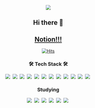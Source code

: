 <div align="center">
 <img src="https://capsule-render.vercel.app/api?type=Waving&color=30:,100:a82da8&height=250&section=header&text=Top-hoon&descSize=15&descAlignY=65&fontSize=70&fontColor=FFF" />
  
## Hi there 👋
## [Notion!!!](https://cotton-moon-593.notion.site/05d8b299f7f648eeb6f97d3fbdb24871)
 

[![Hits](https://hits.seeyoufarm.com/api/count/incr/badge.svg?url=https%3A%2F%2Fgithub.com%2Ftop-hoon&count_bg=%23B81D1D&title_bg=%23555555&icon_color=%2309C234&edge_flat=false)](https://hits.seeyoufarm.com)
  
<!--
**top-hoon/top-hoon** is a ✨ _special_ ✨ repository because its `README.md` (this file) appears on your GitHub profile.

Here are some ideas to get you started:

- 🔭 I’m currently working on ...
- 🌱 I’m currently learning ...
- 👯 I’m looking to collaborate on ...
- 🤔 I’m looking for help with ...
- 💬 Ask me about ...
- 📫 How to reach me: ...
- 😄 Pronouns: ...
- ⚡ Fun fact: ...
-->

<h3 align="center"><b>🛠 Tech Stack 🛠</b></h3> 
<img src="https://img.shields.io/badge/JAVA-007396?style=for-the-badge&logo=java&logoColor=white">&nbsp
<img src="https://img.shields.io/badge/Node.js-339933?style=for-the-badge&logo=Node.js&logoColor=white"/>&nbsp
<img src="https://img.shields.io/badge/Spring-6DB33F?style=for-the-badge&logo=Spring&logoColor=white">&nbsp
<img src="https://img.shields.io/badge/oracle-F80000?style=for-the-badge&logo=oracle&logoColor=white">&nbsp
<img src="https://img.shields.io/badge/maria-003545?style=for-the-badge&logo=mariaDB&logoColor=white">&nbsp
<img src="https://img.shields.io/badge/mysql-4479A1?style=for-the-badge&logo=mysql&logoColor=white">&nbsp
<img src="https://img.shields.io/badge/Mongo-47A248?style=for-the-badge&logo=MongoDB&logoColor=white"/>&nbsp
<img src="https://img.shields.io/badge/javascript-F7DF1E?style=for-the-badge&logo=javascript&logoColor=black">&nbsp
<img src="https://img.shields.io/badge/html-E34F26?style=for-the-badge&logo=html5&logoColor=white">&nbsp
<img src="https://img.shields.io/badge/css-1572B6?style=for-the-badge&logo=css3&logoColor=white">&nbsp
<img src="https://img.shields.io/badge/github-181717?style=for-the-badge&logo=github&logoColor=white">&nbsp
<img src="https://img.shields.io/badge/Postman-FF6C37?style=for-the-badge&logo=Postman&logoColor=black">&nbsp

 
<h3 align="center"><b> Studying </b></h3>
<img src="https://img.shields.io/badge/AWS-232F3E?style=for-the-badge&logo=Amazon AWS&logoColor=black">&nbsp
<img src="https://img.shields.io/badge/React-61DAFB?style=for-the-badge&logo=React&logoColor=black">&nbsp
<img src="https://img.shields.io/badge/Express-000000?style=for-the-badge&logo=Express&logoColor=white">&nbsp
<img src="https://img.shields.io/badge/NGINX-009639?style=for-the-badge&logo=NGINX&logoColor=white">&nbsp
<img src="https://img.shields.io/badge/Apache Tomcat-F8DC75?style=for-the-badge&logo=Apache Tomcat&logoColor=black">&nbsp
<img src="https://img.shields.io/badge/linux-FCC624?style=for-the-badge&logo=linux&logoColor=black">&nbsp
<!-- ![Top Langs](https://github-readme-stats.vercel.app/api/top-langs/?username=top-hoon&layout=compact&theme=dracula) -->



</div>
